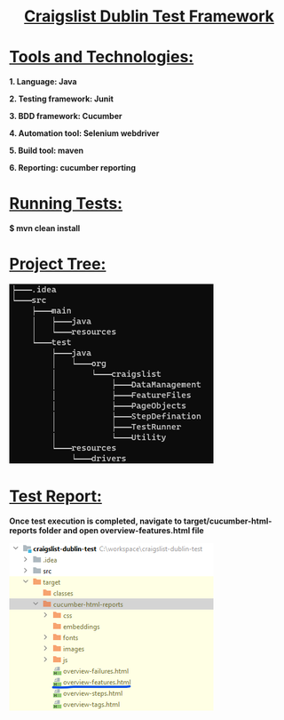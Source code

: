 
<u>**<h1 align="center"> Craigslist Dublin Test Framework </h1>**</u>

# <u>**Tools and Technologies:**</u>

 **1. Language: Java**

 **2. Testing framework: Junit**

 **3. BDD framework: Cucumber**

 **4. Automation tool: Selenium webdriver**

 **5. Build tool: maven**

 **6. Reporting: cucumber reporting**

# <u>**Running Tests:**</u>

**$ mvn clean install**

# <u>**Project Tree:**</u>

![img_1.png](img_1.png)

# <u>**Test Report:**</u>

**Once test execution is completed, navigate to target/cucumber-html-reports folder and open overview-features.html file**

![img_2.png](img_2.png)